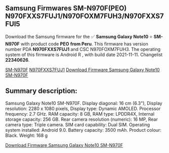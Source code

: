 <h2>Samsung Firmwares SM-N970F(PEO) N970FXXS7FUJ1/N970FOXM7FUH3/N970FXXS7FUI5</h2>
Download the Samsung firmware for the ✅ <strong>Samsung Galaxy Note10 </strong> ⭐ <strong>SM-N970F</strong> with product code <strong>PEO</strong> <strong> from Peru</strong>. This firmware has version number PDA <strong>N970FXXS7FUJ1</strong> and CSC N970FOXM7FUH3. The operating system of this firmware is Android R , with build date 2021-11-11. Changelist <strong>22340626</strong>.


[SM-N970F](https://samfirm.shop/samsung/model/SM-N970F)
[N970FXXS7FUJ1](https://samfirm.shop/samsung/pda/N970FXXS7FUJ1)
[Download Firmware Samsung Galaxy Note10 SM-N970F](https://samfirm.shop/samsung/firmware/473753)
<h2>Summary description:</h2>
<p>Samsung Galaxy Note10 SM-N970F. Display diagonal: 16 cm (6.3"), Display resolution: 2280 x 1080 pixels, Display type: Dynamic AMOLED. Processor frequency: 2.7 GHz. RAM capacity: 8 GB, RAM type: LPDDR4X, Internal storage capacity: 256 GB. Rear camera resolution (numeric): 16 MP, Rear camera type: Triple camera. SIM card capability: Dual SIM. Operating system installed: Android 9.0. Battery capacity: 3500 mAh. Product colour: Black. Weight: 168 g</p>


[Download Firmware Samsung Galaxy Note10 SM-N970F](https://samfirm.shop/samsung/firmware/473753)
